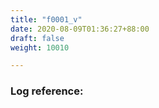 ```yaml
---
title: "f0001_v"
date: 2020-08-09T01:36:27+88:00
draft: false
weight: 10010

---
```


### Log reference: <no value>

```
